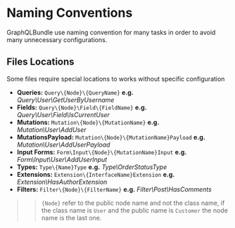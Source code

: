 # Naming Conventions

GraphQLBundle use naming convention for many tasks
in order to avoid many unnecessary configurations.

## Files Locations

Some files require special locations to works without specific configuration

- **Queries:**  `Query\{Node}\{QueryName}` **e.g.** *Query\User\GetUserByUsername*
- **Fields:**  `Query\{Node}\Field\{FieldName}` **e.g.** *Query\User\Field\IsCurrentUser*
- **Mutations:**  `Mutation\{Node}\{MutationName}` **e.g.** *Mutation\User\AddUser*
- **MutationsPayload:**  `Mutation\{Node}\{MutationName}Payload` **e.g.** *Mutation\User\AddUserPayload*
- **Input Forms:**  `Form\Input\{Node}\{MutationName}Input` **e.g.** *Form\Input\User\AddUserInput*
- **Types:**  `Type\{Name}Type` **e.g.** *Type\OrderStatusType*
- **Extensions:**  `Extension\{InterfaceName}Extension` **e.g.** *Extension\HasAuthorExtension*
- **Filters:**  `Filter\{Node}\{FilterName}` **e.g.** *Filter\Post\HasComments*

>> `{Node}` refer to the public node name and not the class name,
if the class name is `User` and the public name is `Customer` the node name is the last one.



